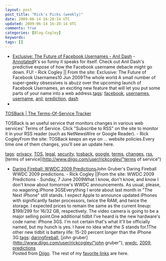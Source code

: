 ```yaml
---           
layout: post
post_title: "Rick's Picks (weekly)"
date: 2009-06-14 16:28:14 UTC
updated: 2009-06-14 16:28:14 UTC
comments: true
categories: [Blog-Cogley]
keywords: 
tags: []
---
```

 
- [Exclusive: The Future of Facebook Usernames - Anil Dash](http://dashes.com/anil/2009/06/the-future-of-facebook-usernames.html) - [Annotated](http://www.diigo.com/annotated?uid=247949&url=http%3A%2F%2Fdashes.com%2Fanil%2F2009%2F06%2Fthe-future-of-facebook-usernames.html)It's so funny it speaks for itself. Check out Anil Dash's predictive expose of how the Facebook username debacle might go down. FU!  - Rick Cogley || From the site: Exclusive: The Future of Facebook Usernames10 Jun 2009The whole world A small number of super-geeky obsessives is abuzz over the upcoming launch of Facebook Usernames, an exciting new feature that will let you put some parts of your name into a web address.[tags](http://www.diigo.com/cloud/rickcogley): [facebook](http://www.diigo.com/user/rickcogley/facebook), [usernames](http://www.diigo.com/user/rickcogley/usernames), [username](http://www.diigo.com/user/rickcogley/username), [anil](http://www.diigo.com/user/rickcogley/anil), [prediction](http://www.diigo.com/user/rickcogley/prediction), [dash](http://www.diigo.com/user/rickcogley/dash)
- 
[TOSBack | The Terms-Of-Service Tracker](http://www.tosback.org/timeline.php)


TOSBack is an useful service that monitors changes in various web services' Terms of Service. Click "Subscribe to RSS" on the site to monitor it in your RSS reader (such as NetNewsWire or Google Reader).   - Rick CogleyFrom the site: TOSBack keeps an eye on ... website policies.Every time one of them changes, you'll see an update here.


[tags](http://www.diigo.com/cloud/rickcogley): [privacy](http://www.diigo.com/user/rickcogley/privacy), [TOS](http://www.diigo.com/user/rickcogley/TOS), [legal](http://www.diigo.com/user/rickcogley/legal), [security](http://www.diigo.com/user/rickcogley/security), [tosback](http://www.diigo.com/user/rickcogley/tosback), [google](http://www.diigo.com/user/rickcogley/google), [terms](http://www.diigo.com/user/rickcogley/terms), [changes](http://www.diigo.com/user/rickcogley/changes), [rss](http://www.diigo.com/user/rickcogley/rss), [terms of service](http://www.diigo.com/user/rickcogley/"terms of service")


- [Daring Fireball: WWDC 2009 Predictions](http://daringfireball.net/2009/06/wwdc_2009_predictions)John Gruber's Daring Fireball WWDC 2009 predictions.  - Rick Cogley ||From the site: WWDC 2009 Predictions - Sunday, 7 June 2009What I know, don't know, and know I don't know about tomorrow's WWDC announcements. As usual, please, no wagering.iPhone 3GSEverything I wrote about last month in "The Next iPhone" still stands. I expect Apple to announce updated iPhones with significantly faster processors, twice the RAM, and twice the storage. I expected prices to remain the same as the current lineup: $199/299 for 16/32 GB, respectively. The video camera is going to be a major selling point.One additional tidbit I've heard is the new hardware's code name: iPhone 3GS. I'm not certain that's what it'll be officially named, but my hunch is yes. I have no idea what the S stands for.1The other new tidbit is battery life: 15-20 percent longer than the iPhone 3G.[tags](http://www.diigo.com/cloud/rickcogley): [daringfireball](http://www.diigo.com/user/rickcogley/daringfireball), [john gruber](http://www.diigo.com/user/rickcogley/"john gruber"), [wwdc](http://www.diigo.com/user/rickcogley/wwdc), [2009](http://www.diigo.com/user/rickcogley/2009), [predictions](http://www.diigo.com/user/rickcogley/predictions)
<br />Posted from [Diigo](http://www.diigo.com). The rest of my [favorite links](http://www.diigo.com/user/rickcogley) are here.